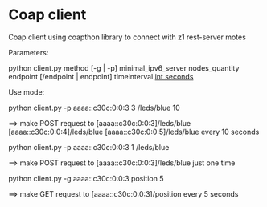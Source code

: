 # Coap client

Coap client using coapthon library to connect with z1 rest-server motes

Parameters: 

python client.py method [-g | -p] minimal_ipv6_server nodes_quantity endpoint [/endpoint | endpoint] timeinterval [int seconds](OPCIONAL)

Use mode: 

python client.py -p aaaa::c30c:0:0:3 3 /leds/blue 10    
  
  ==>    make POST request to [aaaa::c30c:0:0:3]/leds/blue [aaaa::c30c:0:0:4]/leds/blue [aaaa::c30c:0:0:5]/leds/blue every 10 seconds 
  
  
python client.py -p aaaa::c30c:0:0:3 1 /leds/blue
  
  ==>    make POST request to [aaaa::c30c:0:0:3]/leds/blue just one time
  
 
python client.py -g aaaa::c30c:0:0:3 position 5

  ==>    make GET request to [aaaa::c30c:0:0:3]/position every 5 seconds

